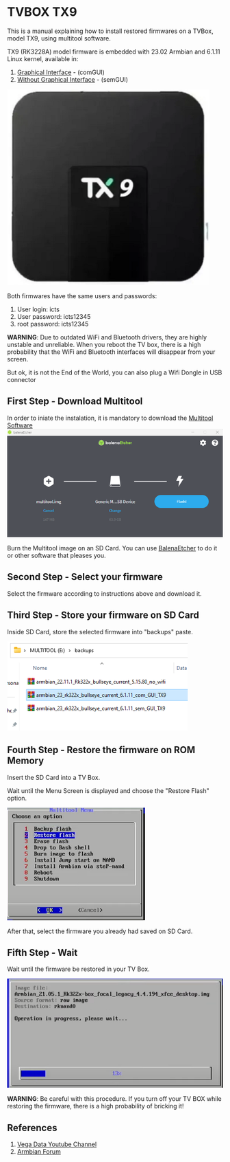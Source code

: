 # TVBOX TX9
This is a manual explaining how to install restored firmwares on a TVBox, model TX9, using multitool software.

TX9 (RK3228A) model firmware is embedded with 23.02 Armbian and 6.1.11 Linux kernel, available in:
1. [Graphical Interface](https://drive.google.com/file/d/1WScjLpeaY4gGB9VgQsxyA5G8bSaFjIjr/view?usp=sharing) - (comGUI)
2. [Without Graphical Interface](https://drive.google.com/file/d/1WTwA866K6kwnVr9iloqpN70HUFS1rT9_/view?usp=sharing) - (semGUI)


![TX9](./images/tx9_model2.png)

Both firmwares have the same users and passwords:
1. User login: icts
2. User password: icts12345
3. root password: icts12345

**WARNING**: Due to outdated WiFi and Bluetooth drivers, they are highly unstable and unreliable. When you reboot the TV box, there is a high probability that the WiFi and Bluetooth interfaces will disappear from your screen. 

But ok, it is not the End of the World, you can also plug a Wifi Dongle in USB connector

## First Step - Download Multitool
In order to iniate the instalation, it is mandatory to download the [Multitool Software](https://users.armbian.com/jock/rk322x/multitool/multitool.img.xz) 
![BalenaEtcher](./images/balenaetcher.png)


Burn the Multitool image on an SD Card. You can use [BalenaEtcher](https://etcher.balena.io/) to do it or other software that pleases you.

## Second Step - Select your firmware

Select the firmware according to instructions above and download it. 

## Third Step - Store your firmware on SD Card

Inside SD Card, store the selected firmware into "backups" paste.

![Backups paste](./images/multitool_backups1.png)

## Fourth Step - Restore the firmware on ROM Memory 

Insert the SD Card into a TV Box. 

Wait until the Menu Screen is displayed and choose the "Restore Flash" option. 

![Restore Screen](./images/restore_screen.png)

After that, select the firmware you already had saved on SD Card.

## Fifth Step - Wait

Wait until the firmware be restored in your TV Box.

![Restoring Screen](./images/restoring_screen.png)

**WARNING**: Be careful with this procedure. If you turn off your TV BOX while restoring the firmware, there is a high probability of bricking it!

## References

1. [Vega Data Youtube Channel](https://www.youtube.com/watch?v=R0zjwQG2iE4)
2. [Armbian Forum](https://forum.armbian.com/topic/12656-csc-armbian-for-rk322x-tv-boxes/)
